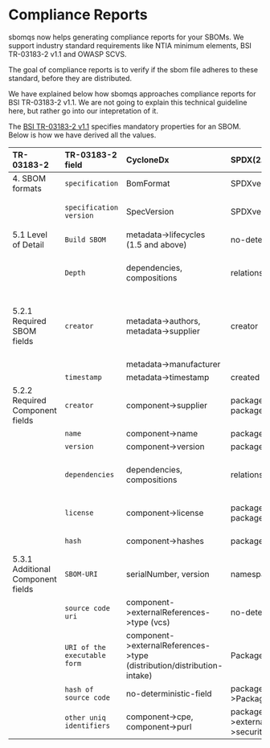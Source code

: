 # Compliance Reports

sbomqs now helps generating compliance reports for your SBOMs. We support industry standard requirements
like NTIA minimum elements, BSI TR-03183-2 v1.1 and OWASP SCVS. 

The goal of compliance reports is to verify if the sbom file adheres to these standard, before they are distributed. 

We have explained below how sbomqs approaches compliance reports for BSI TR-03183-2 v1.1. We are not going to explain
this technical guideline here, but rather go into our intepretation of it. 

The [BSI TR-03183-2 v1.1](https://www.bsi.bund.de/SharedDocs/Downloads/EN/BSI/Publications/TechGuidelines/TR03183/BSI-TR-03183-2.pdf) specifies mandatory properties for an SBOM. Below is how we have derived all the values.

| TR-03183-2 | TR-03183-2 field | CycloneDx | SPDX(2.3) | Notes |
| :---     | :---    |     :---      |          :--- | :--- |
|4. SBOM formats| `specification`  | BomFormat     | SPDXversion    | CycloneDX and SPDX only |
|| `specification version`  | SpecVersion     | SPDXversion    | CycloneDX 1.4 and above, SPDX 2.3 and above |
|5.1 Level of Detail| `Build SBOM`     | metadata->lifecycles (1.5 and above)       |  no-deterministic-field      | |
|| `Depth`   | dependencies, compositions     | relationships    | A complex topic, mostly resolved via attestations via compositions, but spdx lacks that field now|
|5.2.1 Required SBOM fields| `creator` | metadata->authors, metadata->supplier | creator | We are primarily looking for email or url from these fields, if the name exists but email/url missing its deemed non-compliant|
|    | | metadata->manufacturer | | |
|| `timestamp`| metadata->timestamp| created |  |
|5.2.2 Required Component fields| `creator` | component->supplier | packageSupplier, packageOriginator | Looking for email or url, for spdx, we check supplier then originatior(manufacturer)|
|| `name` | component->name| package->name| |
|| `version` | component->version| package->version| |
|| `dependencies` | dependencies, compositions| relationships| cdx we look for attestations via compositions, spdx nothing exists|
|| `license`| component->license| packageConcluded, packageDeclated| we lookup sdpx,spdx-exceptions,aboutcode, and licenseRef-|
|| `hash` | component->hashes | package->checksums | we only look for sha-256|
|5.3.1 Additional Component fields | `SBOM-URI`| serialNumber, version | namespace | for cdx bom-link is considered a URN |
| | `source code uri`| component->externalReferences->type (vcs) | no-deterministic-field | |
| | `URI of the executable form`| component->externalReferences->type (distribution/distribution-intake) | PackageDownloadLocation | |
| | `hash of source code`| no-deterministic-field | package->PackageVerificationCode | |
| | `other uniq identifiers`| component->cpe, component->purl| package->externalReference->security (cpe/purl) | |

